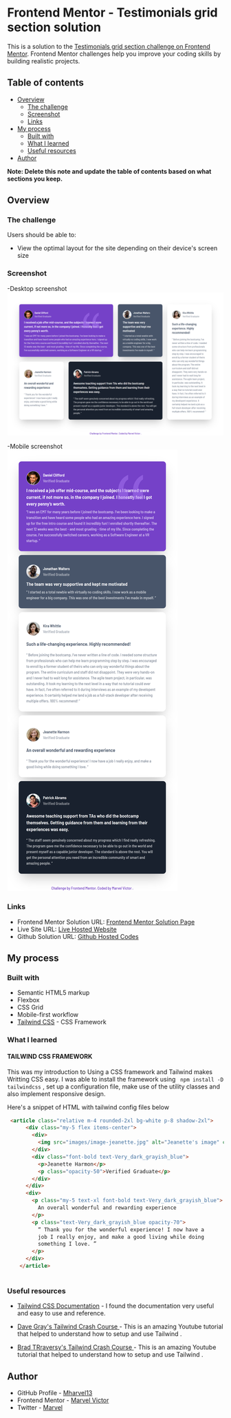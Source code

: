 # Frontend Mentor - Testimonials grid section solution

This is a solution to the [Testimonials grid section challenge on Frontend Mentor](https://www.frontendmentor.io/challenges/testimonials-grid-section-Nnw6J7Un7). Frontend Mentor challenges help you improve your coding skills by building realistic projects. 

## Table of contents

- [Overview](#overview)
  - [The challenge](#the-challenge)
  - [Screenshot](#screenshot)
  - [Links](#links)
- [My process](#my-process)
  - [Built with](#built-with)
  - [What I learned](#what-i-learned)
  - [Useful resources](#useful-resources)
- [Author](#author)

**Note: Delete this note and update the table of contents based on what sections you keep.**

## Overview

### The challenge

Users should be able to:

- View the optimal layout for the site depending on their device's screen size

### Screenshot

-Desktop screenshot
![Desktop screenshot](./screenshots/screenshot(Desktop).png)

-Mobile screenshot
![Mobole screenshot](./screenshots/screenshot(Mobile).png)



### Links

- Frontend Mentor Solution URL: [Frontend Mentor Solution Page](https://www.frontendmentor.io/solutions/)
- Live Site URL: [Live Hosted Website](https://mharvel13.github.io/)
- Github Solution URL: [Github Hosted Codes](https://github.com/Mharvel13/)

## My process

### Built with

- Semantic HTML5 markup
- Flexbox
- CSS Grid
- Mobile-first workflow
- [Tailwind CSS](https://tailwindcss.com/) - CSS Framework 


### What I learned

#### TAILWIND CSS FRAMEWORK


This was my introduction to Using a CSS framework and Tailwind makes Writting CSS easy.
I was able to  install the framework using ``` npm install -D tailwindcss``` , set up a configuration file, make use of the utility classes and also implement responsive design.

Here's a snippet of HTML with tailwind config files below

```html
 <article class="relative m-4 rounded-2xl bg-white p-8 shadow-2xl">
      <div class="my-5 flex items-center">
        <div>
          <img src="images/image-jeanette.jpg" alt="Jeanette's image" class="w-15 mr-3 rounded-full border" />
        </div>
        <div class="font-bold text-Very_dark_grayish_blue">
          <p>Jeanette Harmon</p>
          <p class="opacity-50">Verified Graduate</p>
        </div>
      </div>
      <div>
        <p class="my-5 text-xl font-bold text-Very_dark_grayish_blue">
          An overall wonderful and rewarding experience
        </p>
        <p class="text-Very_dark_grayish_blue opacity-70">
          “ Thank you for the wonderful experience! I now have a
          job I really enjoy, and make a good living while doing
          something I love. ”
        </p>
      </div>
    </article>
    
```


### Useful resources

- [Tailwind CSS Documentation](https://tailwindcss.com/docs/installation) - I found the documentation very useful and easy to use and reference. 

- [Dave Gray's Tailwind Crash Course ](https://www.youtube.com/watch?v=lCxcTsOHrjo) - This is an amazing Youtube tutorial that helped to understand how to setup and use Tailwind .

- [Brad TRraversy's Tailwind Crash Course ](https://www.youtube.com/watch?v=dFgzHOX84xQ) - This is an amazing Youtube tutorial that helped to understand how to setup and use Tailwind .



## Author

- GitHub Profile - [Mharvel13](https://github.com/Mharvel13)
- Frontend Mentor - [Marvel Victor](https://www.frontendmentor.io/profile/Mharvel13)
- Twitter - [Marvel](https://twitter.com/Mharvel_O)

